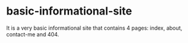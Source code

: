 # basic-informational-site
It is a very basic informational site that contains 4 pages: index, about, contact-me and 404.
